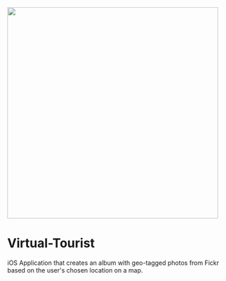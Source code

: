 <img src="https://github.com/reyesm93/Virtual-Tourist/blob/master/README-image/Screenshot%202017-12-02%2020.39.34_preview.png" width="480">

# Virtual-Tourist
iOS Application that creates an album with geo-tagged photos from Fickr based on the user's chosen location on a map.
